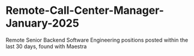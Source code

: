 # Remote-Call-Center-Manager-January-2025
Remote Senior Backend Software Engineering positions posted within the last 30 days, found with Maestra
